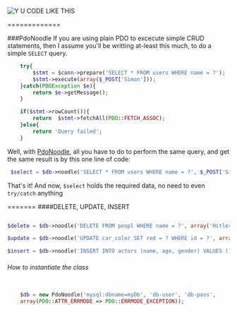 ![Y U CODE LIKE THIS](http://i.imm.io/1hRAR.jpeg)

 
=============

###PdoNoodle
If you are using plain PDO to excecute simple CRUD statements, then I assume you'll be writting at-least this much, 
to do a simple `SELECT` query. 

```` php            
	try{
		$stmt = $conn->prepare('SELECT * FROM users WHERE name = ?');
		$stmt->execute(array($_POST['Simon']));
	}catch(PDOException $e){
		return $e->getMessage();
	}

	if($stmt->rowCount()){
		return  $stmt->fetchAll(PDO::FETCH_ASSOC); 
	}else{
		return 'Query failed';
	}
`````
 Well,  with [PdoNoodle](https://github.com/simon-eQ/PdoNoodle), all you have to do to perform the same query, and  get the same result is by this one line of code:

```` php     
 $select = $db->noodle('SELECT * FROM users WHERE name = ?', $_POST['Simon']);
````
 That's it! And now, `$select` holds the required data, no need to even `try/catch` anything
 
 
=======
####DELETE, UPDATE, INSERT
```` php   

$delete = $db->noodle('DELETE FROM peopl WHERE name = ?', array('Hitler'));
````
```` php 
$update = $db->noodle('UPDATE car_color SET red = ? WHERE id = ?', array('blue', 1));
````
```` php 
$insert = $db->noodle('INSERT INTO actors (name, age, gender) VALUES (?,?,?)', array('Chuck Norris', '700', 'N/A'));
````
###### How to instantiate the class

```` php 
 
	$db = new PdoNoodle('mysql:dbname=myDb', 'db-user', 'db-pass',
	array(PDO::ATTR_ERRMODE => PDO::ERRMODE_EXCEPTION));
